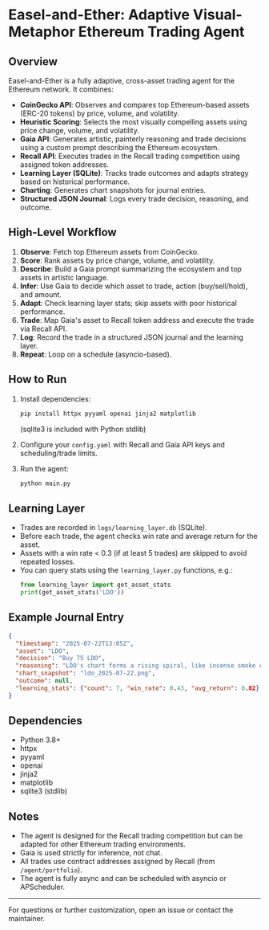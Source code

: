 # Easel-and-Ether: Adaptive Visual-Metaphor Ethereum Trading Agent

## Overview
Easel-and-Ether is a fully adaptive, cross-asset trading agent for the Ethereum network. It combines:
- **CoinGecko API**: Observes and compares top Ethereum-based assets (ERC-20 tokens) by price, volume, and volatility.
- **Heuristic Scoring**: Selects the most visually compelling assets using price change, volume, and volatility.
- **Gaia API**: Generates artistic, painterly reasoning and trade decisions using a custom prompt describing the Ethereum ecosystem.
- **Recall API**: Executes trades in the Recall trading competition using assigned token addresses.
- **Learning Layer (SQLite)**: Tracks trade outcomes and adapts strategy based on historical performance.
- **Charting**: Generates chart snapshots for journal entries.
- **Structured JSON Journal**: Logs every trade decision, reasoning, and outcome.

## High-Level Workflow
1. **Observe**: Fetch top Ethereum assets from CoinGecko.
2. **Score**: Rank assets by price change, volume, and volatility.
3. **Describe**: Build a Gaia prompt summarizing the ecosystem and top assets in artistic language.
4. **Infer**: Use Gaia to decide which asset to trade, action (buy/sell/hold), and amount.
5. **Adapt**: Check learning layer stats; skip assets with poor historical performance.
6. **Trade**: Map Gaia's asset to Recall token address and execute the trade via Recall API.
7. **Log**: Record the trade in a structured JSON journal and the learning layer.
8. **Repeat**: Loop on a schedule (asyncio-based).

## How to Run
1. Install dependencies:
   ```bash
   pip install httpx pyyaml openai jinja2 matplotlib
   ```
   (sqlite3 is included with Python stdlib)

2. Configure your `config.yaml` with Recall and Gaia API keys and scheduling/trade limits.

3. Run the agent:
   ```bash
   python main.py
   ```

## Learning Layer
- Trades are recorded in `logs/learning_layer.db` (SQLite).
- Before each trade, the agent checks win rate and average return for the asset.
- Assets with a win rate < 0.3 (if at least 5 trades) are skipped to avoid repeated losses.
- You can query stats using the `learning_layer.py` functions, e.g.:
  ```python
  from learning_layer import get_asset_stats
  print(get_asset_stats('LDO'))
  ```

## Example Journal Entry
```json
{
  "timestamp": "2025-07-22T13:05Z",
  "asset": "LDO",
  "decision": "Buy 75 LDO",
  "reasoning": "LDO's chart forms a rising spiral, like incense smoke climbing in still air. It leads the current market rhythm.",
  "chart_snapshot": "ldo_2025-07-22.png",
  "outcome": null,
  "learning_stats": {"count": 7, "win_rate": 0.43, "avg_return": 0.02}
}
```

## Dependencies
- Python 3.8+
- httpx
- pyyaml
- openai
- jinja2
- matplotlib
- sqlite3 (stdlib)

## Notes
- The agent is designed for the Recall trading competition but can be adapted for other Ethereum trading environments.
- Gaia is used strictly for inference, not chat.
- All trades use contract addresses assigned by Recall (from `/agent/portfolio`).
- The agent is fully async and can be scheduled with asyncio or APScheduler.

---

For questions or further customization, open an issue or contact the maintainer. 